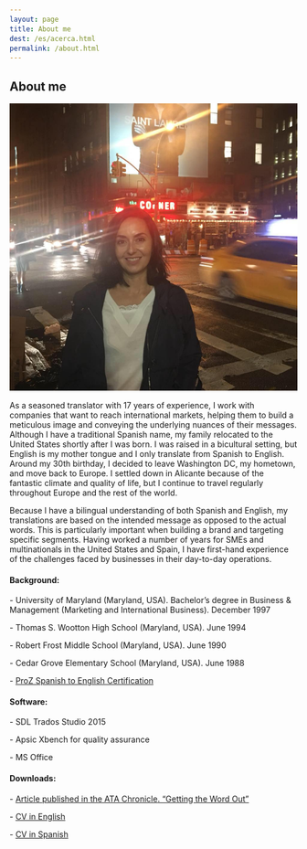 ```yaml
---
layout: page
title: About me
dest: /es/acerca.html
permalink: /about.html
---
```

<!-- ======= About Section ======= -->
<section id="about" class="about section-bg">
<div class="container">

<div class="section-title">
  <h2>About me</h2>
</div>

<div class="row">
  <div class="col-lg-6">
    <img src="assets/img/about.jpg" class="img-fluid rounded" alt="">
  </div>
  <div class="col-lg-6 pt-4 pt-lg-0">
<p>As a seasoned translator with 17 years of experience, I work with companies that want to reach international markets, helping them to build a meticulous image and conveying the underlying nuances of their messages. Although I have a traditional Spanish name, my family relocated to the United States shortly after I was born. I was raised in a bicultural setting, but English is my mother tongue and I only translate from Spanish to English. Around my 30th birthday, I decided to leave Washington DC, my hometown, and move back to Europe. I settled down in Alicante because of the fantastic climate and quality of life, but I continue to travel regularly throughout Europe and the rest of the world.</p> 
<p>Because I have a bilingual understanding of both Spanish and English, my translations are based on the intended message as opposed to the actual words. This is particularly important when building a brand and targeting specific segments. Having worked a number of years for SMEs and multinationals in the United States and Spain, I have first-hand experience of the challenges faced by businesses in their day-to-day operations.</p>
  </div>
</div>
    <div class="row icon-boxes pt-4">
      <div class="col-md-6">
        <i class="bx bx-receipt"></i>
        <h4>Background:</h4>
        <p>-	University of Maryland (Maryland, USA). Bachelor’s degree in Business & Management (Marketing and International Business). December 1997</p>
        <p>-	Thomas S. Wootton High School (Maryland, USA). June 1994</p>
        <p>-	Robert Frost Middle School (Maryland, USA). June 1990</p>
        <p>-	Cedar Grove Elementary School (Maryland, USA). June 1988</p>
        <p>-  <a href="docs/ProCertificate_Almudena_Grau.pdf">ProZ Spanish to English Certification</a></p>
      </div>
      <div class="col-md-6 mt-4 mt-md-0">
        <i class="bx bx-cube-alt"></i>
        <h4>Software:</h4>
        <p>-	SDL Trados Studio 2015</p>
        <p>-	Apsic Xbench for quality assurance</p>
        <p>-	MS Office</p>
      </div>
      <div class="col-md-12 mt-4 mt-md-0">
        <h4>Downloads:</h4>
        <p>-  <a href="docs/ATA_Chronicle_2002%20March_pages_1_3_6_17.pdf">Article published in the <span class="font-italic">ATA Chronicle</span>. “Getting the Word Out”</a></p>
        <p>-	<a href="docs/AlmudenaGrau_english.pdf">CV in English</a></p>
        <p>-	<a href="docs/AlmudenaGrau_spanish.pdf">CV in Spanish</a></p>
      </div>
    </div>

</div>
</section><!-- End About Section -->
